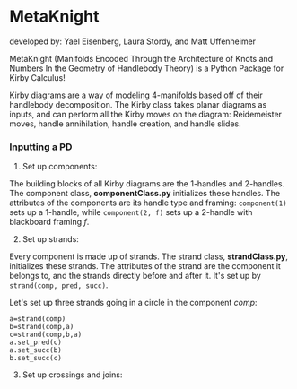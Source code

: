 # MetaKnight

developed by: Yael Eisenberg, Laura Stordy, and Matt Uffenheimer

MetaKnight (Manifolds Encoded Through the Architecture of Knots and Numbers In the Geometry of Handlebody Theory) is a Python Package for Kirby Calculus!

Kirby diagrams are a way of modeling 4-manifolds based off of their handlebody decomposition. The Kirby class takes planar diagrams as inputs, and can perform all the Kirby moves on the diagram: Reidemeister moves, handle annihilation, handle creation, and handle slides.

### Inputting a PD

1. Set up components:  

The building blocks of all Kirby diagrams are the 1-handles and 2-handles. The component class, **componentClass.py** initializes these handles. The attributes of the components are its handle type and framing: ```component(1) ``` sets up a 1-handle, while ```component(2, f)``` sets up a 2-handle with blackboard framing *f*.

2. Set up strands:

Every component is made up of strands. The strand class, **strandClass.py**, initializes these strands. The attributes of the strand are the component it belongs to, and the strands directly before and after it. It's set up by ```strand(comp, pred, succ)```.

Let's set up three strands going in a circle in the component *comp*:
```
a=strand(comp)
b=strand(comp,a)
c=strand(comp,b,a)
a.set_pred(c)
a.set_succ(b)
b.set_succ(c)
```

3. Set up crossings and joins:
